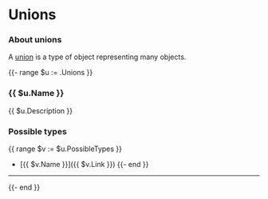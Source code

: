 # Unions

### About unions

A [union](https://graphql.github.io/graphql-spec/June2018/#sec-Unions) is a type of object representing many objects.

{{- range $u := .Unions }}

### {{ $u.Name }}

{{ $u.Description }}

### Possible types

{{ range $v := $u.PossibleTypes }}
- [{{ $v.Name }}]({{ $v.Link }})
{{- end }}

---

{{- end }}
